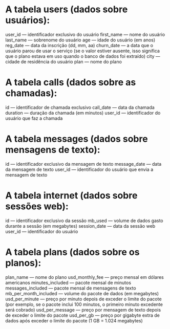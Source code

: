 # A tabela users (dados sobre usuários):
 
user_id — identificador exclusivo do usuário
first_name — nome do usuário
last_name — sobrenome do usuário
age — idade do usuário (em anos)
reg_date — data da inscrição (dd, mm, aa)
churn_date — a data que o usuário parou de usar o serviço (se o valor estiver ausente, isso significa que o plano estava em uso quando o banco de dados foi extraído)
city — cidade de residência do usuário
plan — nome do plano

# A tabela calls (dados sobre as chamadas):
 
id — identificador de chamada exclusivo
call_date — data da chamada
duration — duração da chamada (em minutos)
user_id — identificador do usuário que faz a chamada

# A tabela messages (dados sobre mensagens de texto):
 
id — identificador exclusivo da mensagem de texto
message_date — data da mensagem de texto
user_id — identificador do usuário que envia a mensagem de texto

# A tabela internet (dados sobre sessões web):
 
id — identificador exclusivo da sessão
mb_used — volume de dados gasto durante a sessão (em megabytes)
session_date — data da sessão web
user_id — identificador do usuário

# A tabela plans (dados sobre os planos):
 
plan_name — nome do plano
usd_monthly_fee — preço mensal em dólares americanos
minutes_included — pacote mensal de minutos
messages_included — pacote mensal de mensagens de texto
mb_per_month_included — volume do pacote de dados (em megabytes)
usd_per_minute — preço por minuto depois de exceder o limite do pacote (por exemplo, se o pacote inclui 100 minutos, o primeiro minuto excedente será cobrado)
usd_per_message — preço por mensagem de texto depois de exceder o limite do pacote
usd_per_gb — preço por gigabyte extra de dados após exceder o limite do pacote (1 GB = 1.024 megabytes)